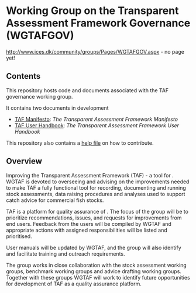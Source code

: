 # Working Group on the Transparent Assessment Framework Governance (WGTAFGOV)

http://www.ices.dk/community/groups/Pages/WGTAFGOV.aspx - no page yet!

## Contents

This repository hosts code and documents associated with the TAF governance working group.

It contains two documents in development
* [TAF Manifesto](https://htmlpreview.github.io/?https://github.com/ices-eg/WGTAFGOV/blob/master/formatted_docs/taf_manifesto.html): _The Transparent Assessment Framework Manifesto_
* [TAF User Handbook](https://htmlpreview.github.io/?https://github.com/ices-eg/WGTAFGOV/blob/master/formatted_docs/taf_user_handbook.html): _The Transparent Assessment Framework User Handbook_

This repository also contains a [help file](CONTRIBUTING.md) on how to contribute.

## Overview

Improving the Transparent Assessment Framework (TAF) - a tool for . WGTAF is devoted to overseeing and advising on the improvements needed to make TAF​ a fully functional tool for recording, documenting and running stock assessments, data raising procedures and analyses used to support catch advice for commercial fish stocks. 

TAF is a platform for quality assurance of . The focus of the group will be to prioritize recommendations, issues, and requests for improvements from end users. Feedback from the users will be compiled by WGTAF and appropriate actions with assigned responsibilities will be listed and prioritised. 

User manuals will be updated by WGTAF, and the group will also identify and facilitate training and outreach requirements.

The group works in close collaboration with the stock assessment working groups​, benchmark working groups and advice drafting working groups. Together with these groups WGTAF will work to identify future opportunities for development of TAF as a quality assurance platform.
